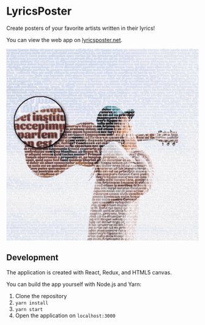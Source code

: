 # LyricsPoster

Create posters of your favorite artists written in their lyrics!

You can view the web app on [lyricsposter.net](https://lyricsposter.net).

<p align="center">
  <img src="demo.png" width=600 alt="Demo poster">
</p>


## Development

The application is created with React, Redux, and HTML5 canvas.

You can build the app yourself with Node.js and Yarn:

1. Clone the repository
2. `yarn install`
3. `yarn start`
4. Open the application on `localhost:3000`
